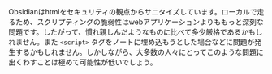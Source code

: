 Obsidianはhtmlをセキュリティの観点からサニタイズしています。ローカルで走るため、スクリプティングの脆弱性はwebアプリケーションよりももっと深刻な問題です。したがって、慣れ親しんだようなものに比べて多少厳格であるかもしれません。また
`<script>` タグをノートに埋め込もうとした場合などに問題が発生するかもしれません。しかしながら、大多数の人々にとってこのような問題に出くわすことは極めて可能性が低いでしょう。